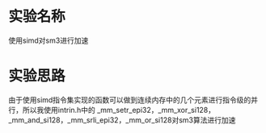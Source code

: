 # 实验名称
使用simd对sm3进行加速

# 实验思路
由于使用simd指令集实现的函数可以做到连续内存中的几个元素进行指令级的并行，所以我使用intrin.h中的
_mm_setr_epi32，_mm_xor_si128，_mm_and_si128，_mm_srli_epi32，_mm_or_si128对sm3算法进行加速


